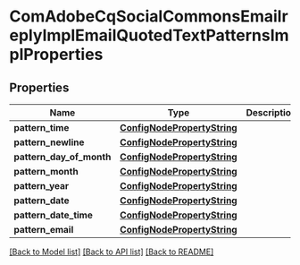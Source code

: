 # ComAdobeCqSocialCommonsEmailreplyImplEmailQuotedTextPatternsImplProperties

## Properties
Name | Type | Description | Notes
------------ | ------------- | ------------- | -------------
**pattern_time** | [**ConfigNodePropertyString**](ConfigNodePropertyString.md) |  | [optional] 
**pattern_newline** | [**ConfigNodePropertyString**](ConfigNodePropertyString.md) |  | [optional] 
**pattern_day_of_month** | [**ConfigNodePropertyString**](ConfigNodePropertyString.md) |  | [optional] 
**pattern_month** | [**ConfigNodePropertyString**](ConfigNodePropertyString.md) |  | [optional] 
**pattern_year** | [**ConfigNodePropertyString**](ConfigNodePropertyString.md) |  | [optional] 
**pattern_date** | [**ConfigNodePropertyString**](ConfigNodePropertyString.md) |  | [optional] 
**pattern_date_time** | [**ConfigNodePropertyString**](ConfigNodePropertyString.md) |  | [optional] 
**pattern_email** | [**ConfigNodePropertyString**](ConfigNodePropertyString.md) |  | [optional] 

[[Back to Model list]](../README.md#documentation-for-models) [[Back to API list]](../README.md#documentation-for-api-endpoints) [[Back to README]](../README.md)


